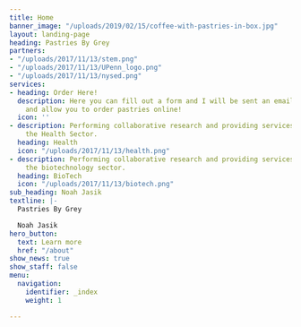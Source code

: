 ```yaml
---
title: Home
banner_image: "/uploads/2019/02/15/coffee-with-pastries-in-box.jpg"
layout: landing-page
heading: Pastries By Grey
partners:
- "/uploads/2017/11/13/stem.png"
- "/uploads/2017/11/13/UPenn_logo.png"
- "/uploads/2017/11/13/nysed.png"
services:
- heading: Order Here!
  description: Here you can fill out a form and I will be sent an email so I can respond
    and allow you to order pastries online!
  icon: ''
- description: Performing collaborative research and providing services to support
    the Health Sector.
  heading: Health
  icon: "/uploads/2017/11/13/health.png"
- description: Performing collaborative research and providing services to support
    the biotechnology sector.
  heading: BioTech
  icon: "/uploads/2017/11/13/biotech.png"
sub_heading: Noah Jasik
textline: |-
  Pastries By Grey

  Noah Jasik
hero_button:
  text: Learn more
  href: "/about"
show_news: true
show_staff: false
menu:
  navigation:
    identifier: _index
    weight: 1

---
```

